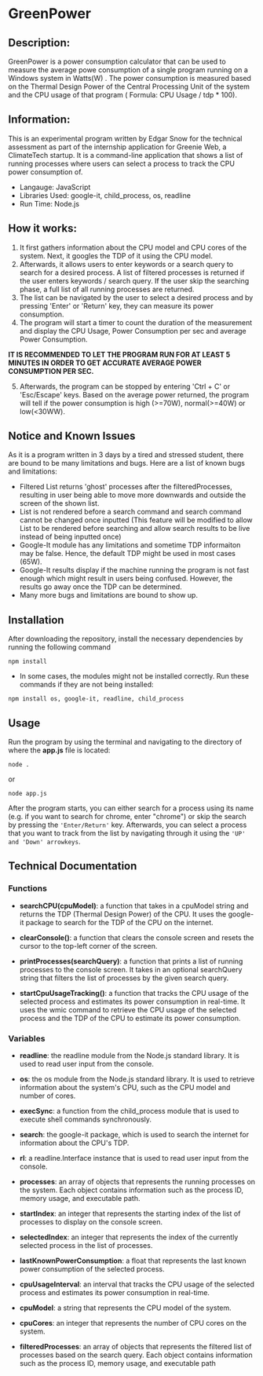 # GreenPower

## Description: 
GreenPower is a power consumption calculator that can be used to measure the average powe consumption of a single program running on a Windows system in Watts(W) . The power consumption is measured based on the Thermal Design Power of the Central Processing Unit of the system and the CPU usage of that program ( Formula: CPU Usage / tdp * 100).


## Information:

This is an experimental program written by Edgar Snow for the technical assessment as part of the internship application for Greenie Web, a ClimateTech startup. It is a command-line application that shows a list of running processes where users can select a process to track the CPU power consumption of. 

- Langauge: JavaScript 
- Libraries Used: google-it, child_process, os, readline
- Run Time: Node.js

## How it works:

1. It first gathers information about the CPU model and CPU cores of the system. Next, it googles the TDP of it using the CPU model. 
2. Afterwards, it allows users to enter keywords or a search query to search for a desired process. A list of filtered processes is returned if the user enters keywords / search query. If the user skip the searching phase, a full list of all running processes are returned. 
3. The list can be navigated by the user to select a desired process and by pressing 'Enter' or 'Return' key, they can measure its power consumption. 
4. The program will start a timer to count the duration of the measurement and display the CPU Usage, Power Consumption per sec and average Power Consumption. 

**IT IS RECOMMENDED TO LET THE PROGRAM RUN FOR AT LEAST 5 MINUTES IN ORDER TO GET ACCURATE AVERAGE POWER CONSUMPTION PER SEC.**

5. Afterwards, the program can be stopped by entering 'Ctrl + C' or 'Esc/Escape' keys. Based on the average power returned, the program will tell if the power consumption is high (>=70W), normal(>=40W) or low(<30WW).


## Notice and Known Issues
As it is a program written in 3 days by a tired and stressed student, there are bound to be many limitations and bugs. Here are a list of known bugs and limitations:
- Filtered List returns 'ghost' processes after the filteredProcesses, resulting in user being able to move more downwards and outside the screen of the shown list. 
- List is not rendered before a search command and search command cannot be changed once inputted (This feature will be modified to allow List to be rendered before searching and allow search results to be live instead of being inputted once)
- Google-It module has any limitations and sometime TDP informaiton may be false. Hence, the default TDP might be used in most cases (65W).
- Google-It results display if the machine running the program is not fast enough which might result in users being confused. However, the results go away once the TDP can be determined. 
- Many more bugs and limitations are bound to show up.


## Installation 
After downloading the repository, install the necessary dependencies by running the following command

```
npm install
```
- In some cases, the modules might not be installed correctly. Run these commands if they are not being installed:
```
npm install os, google-it, readline, child_process
```

## Usage
Run the program by using the terminal and navigating to the directory of where the **app.js** file is located:
```
node .
```
or 
```
node app.js
```

After the program starts, you can either search for a process using its name (e.g. if you want to search for chrome, enter "chrome") or skip the search by pressing the ``'Enter/Return'`` key. Afterwards, you can select a process that you want to track from the list by navigating through it using the ``'UP' and 'Down' arrowkeys``.

## Technical Documentation
### Functions

- **searchCPU(cpuModel)**: a function that takes in a cpuModel string and returns the TDP (Thermal Design Power) of the CPU. It uses the google-it package to search for the TDP of the CPU on the internet.

- **clearConsole()**: a function that clears the console screen and resets the cursor to the top-left corner of the screen.

- **printProcesses(searchQuery)**: a function that prints a list of running processes to the console screen. It takes in an optional searchQuery string that filters the list of processes by the given search query.

- **startCpuUsageTracking()**: a function that tracks the CPU usage of the selected process and estimates its power consumption in real-time. It uses the wmic command to retrieve the CPU usage of the selected process and the TDP of the CPU to estimate its power consumption.

### Variables

- **readline**: the readline module from the Node.js standard library. It is used to read user input from the console.

- **os**: the os module from the Node.js standard library. It is used to retrieve information about the system's CPU, such as the CPU model and number of cores.

- **execSync**: a function from the child_process module that is used to execute shell commands synchronously.

- **search**: the google-it package, which is used to search the internet for information about the CPU's TDP.

- **rl**: a readline.Interface instance that is used to read user input from the console.

- **processes**: an array of objects that represents the running processes on the system. Each object contains information such as the process ID, memory usage, and executable path.

- **startIndex**: an integer that represents the starting index of the list of processes to display on the console screen.

- **selectedIndex**: an integer that represents the index of the currently selected process in the list of processes.

- **lastKnownPowerConsumption**: a float that represents the last known power consumption of the selected process.

- **cpuUsageInterval**: an interval that tracks the CPU usage of the selected process and estimates its power consumption in real-time.

- **cpuModel**: a string that represents the CPU model of the system.

- **cpuCores**: an integer that represents the number of CPU cores on the system.

- **filteredProcesses**: an array of objects that represents the filtered list of processes based on the search query. Each object contains information such as the process ID, memory usage, and executable path
